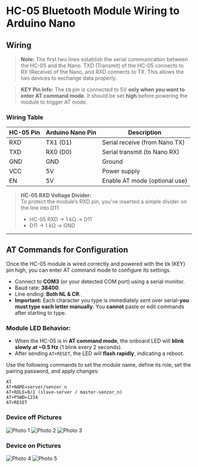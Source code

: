 # HC-05 Bluetooth Module Wiring to Arduino Nano

## Wiring

> **Note:** The first two lines establish the serial communication between the HC-05 and the Nano.
> TXD (Transmit) of the HC-05 connects to RX (Receive) of the Nano, and RXD connects to TX. This allows the two devices to exchange data properly.

> **KEY Pin Info:** The `EN` pin is connected to 5V **only when you want to enter AT command mode**. It should be set **high** before powering the module to trigger AT mode.

### Wiring Table


| HC-05 Pin | Arduino Nano Pin | Description                   |
|-----------|------------------|-------------------------------|
| RXD       | TX1 (D1)         | Serial receive (from Nano TX) |
| TXD       | RX0 (D0)         | Serial transmit (to Nano RX)  |
| GND       | GND              | Ground                        |
| VCC       | 5V               | Power supply                  |
| EN        | 5V               | Enable AT mode (optional use) |

> **HC-05 RXD Voltage Divider:**  
> To protect the module’s RXD pin, you’ve inserted a simple divider on the line into D11:  
> - HC-05 RXD -> 1 kΩ -> D11  
> - D11 -> 1 kΩ -> GND  

---

## AT Commands for Configuration

Once the HC-05 module is wired correctly and powered with the `EN` (KEY) pin high, you can enter AT command mode to configure its settings.

- Connect to **COM3** (or your detected COM port) using a serial monitor.
- Baud rate: **38400**.
- Line ending: **Both NL & CR**.
- **Important:** Each character you type is immediately sent over serial-**you must type each letter manually**. You **cannot** paste or edit commands after starting to type.

### Module LED Behavior:

- When the HC-05 is in **AT command mode**, the onboard LED will **blink slowly at ~0.5 Hz** (1 blink every 2 seconds).
- After sending `AT+RESET`, the LED will **flash rapidly**, indicating a reboot.

Use the following commands to set the module name, define its role, set the pairing password, and apply changes:

```commands_in_order
AT
AT+NAME=server/senzor_n
AT+ROLE=0/1 (slave-server / master-senzor_n)
AT+PSWD=1234
AT+RESET
```
### Device off Pictures

![Photo 1](/Programing%20HC05/Photos/1.jpg) 
![Photo 2](/Programing%20HC05/Photos/2.jpg) 
![Photo 3](/Programing%20HC05/Photos/3.jpg)

### Device on Pictures

![Photo 4](/Programing%20HC05/Photos/4.jpg)
![Photo 5](/Programing%20HC05/Photos/5.jpg)
